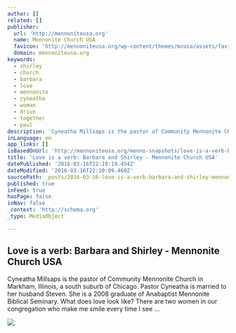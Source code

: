 ```yaml
---
author: []
related: []
publisher:
  url: 'http://mennoniteusa.org'
  name: Mennonite Church USA
  favicon: 'http://mennoniteusa.org/wp-content/themes/mcusa/assets/favicon-16x16.png'
  domain: mennoniteusa.org
keywords:
  - shirley
  - church
  - barbara
  - love
  - mennonite
  - cyneatha
  - woman
  - drive
  - together
  - paul
description: 'Cyneatha Millsaps is the pastor of Community Mennonite Church in Markham, Illinois, a south suburb of Chicago. Pastor Cyneatha is married to her husband Steven. She is a 2008 graduate of Anabaptist Mennonite Biblical Seminary. What does love look like? There are two women in our congregation who make me smile every time I see ...'
inLanguage: en
app_links: []
isBasedOnUrl: 'http://mennoniteusa.org/menno-snapshots/love-is-a-verb-barbara-and-shirley/'
title: 'Love is a verb: Barbara and Shirley - Mennonite Church USA'
datePublished: '2016-03-16T22:19:19.454Z'
dateModified: '2016-03-16T22:10:09.460Z'
sourcePath: _posts/2016-03-16-love-is-a-verb-barbara-and-shirley-mennonite-church-usa.md
published: true
inFeed: true
hasPage: false
inNav: false
_context: 'http://schema.org'
_type: MediaObject

---
```

<article style=""><h1>Love is a verb: Barbara and Shirley - Mennonite Church USA</h1><p>Cyneatha Millsaps is the pastor of Community Mennonite Church in Markham, Illinois, a south suburb of Chicago. Pastor Cyneatha is married to her husband Steven. She is a 2008 graduate of Anabaptist Mennonite Biblical Seminary. What does love look like? There are two women in our congregation who make me smile every time I see ...</p><img src="http://mennoniteusa.org/wp-content/uploads/2014/07/Cyneatha.jpg" /></article>